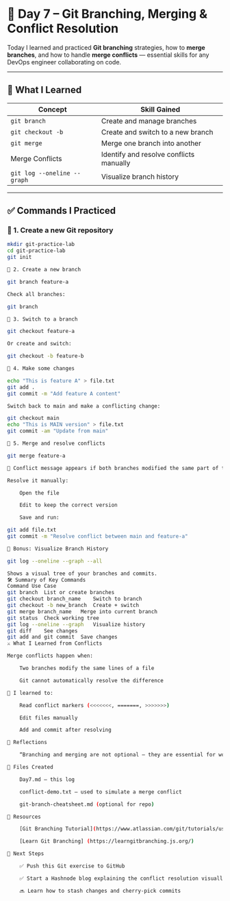 

# 📅 Day 7 – Git Branching, Merging & Conflict Resolution

Today I learned and practiced **Git branching** strategies, how to **merge branches**, and how to handle **merge conflicts** — essential skills for any DevOps engineer collaborating on code.

---

## 🧠 What I Learned

| Concept                   | Skill Gained                                  |
|---------------------------|-----------------------------------------------|
| `git branch`              | Create and manage branches                    |
| `git checkout -b`         | Create and switch to a new branch             |
| `git merge`               | Merge one branch into another                |
| Merge Conflicts           | Identify and resolve conflicts manually       |
| `git log --oneline --graph` | Visualize branch history                   |

---

## ✅ Commands I Practiced

### 🔀 1. Create a new Git repository

```bash
mkdir git-practice-lab
cd git-practice-lab
git init

🌿 2. Create a new branch

git branch feature-a

Check all branches:

git branch

🚀 3. Switch to a branch

git checkout feature-a

Or create and switch:

git checkout -b feature-b

📝 4. Make some changes

echo "This is feature A" > file.txt
git add .
git commit -m "Add feature A content"

Switch back to main and make a conflicting change:

git checkout main
echo "This is MAIN version" > file.txt
git commit -am "Update from main"

🔀 5. Merge and resolve conflicts

git merge feature-a

🛑 Conflict message appears if both branches modified the same part of the file.

Resolve it manually:

    Open the file

    Edit to keep the correct version

    Save and run:

git add file.txt
git commit -m "Resolve conflict between main and feature-a"

🧪 Bonus: Visualize Branch History

git log --oneline --graph --all

Shows a visual tree of your branches and commits.
🛠️ Summary of Key Commands
Command	Use Case
git branch	List or create branches
git checkout branch_name	Switch to branch
git checkout -b new_branch	Create + switch
git merge branch_name	Merge into current branch
git status	Check working tree
git log --oneline --graph	Visualize history
git diff	See changes
git add and git commit	Save changes
⚔️ What I Learned from Conflicts

Merge conflicts happen when:

    Two branches modify the same lines of a file

    Git cannot automatically resolve the difference

🧠 I learned to:

    Read conflict markers (<<<<<<<, =======, >>>>>>>)

    Edit files manually

    Add and commit after resolving

📌 Reflections

    “Branching and merging are not optional — they are essential for working in teams. Conflict resolution is an art that becomes easier with practice.”

📂 Files Created

    Day7.md — this log

    conflict-demo.txt — used to simulate a merge conflict

    git-branch-cheatsheet.md (optional for repo)

🔗 Resources

    [Git Branching Tutorial](https://www.atlassian.com/git/tutorials/using-branches)

    [Learn Git Branching] (https://learngitbranching.js.org/)

📘 Next Steps

    ✅ Push this Git exercise to GitHub

    ✅ Start a Hashnode blog explaining the conflict resolution visually

    🔜 Learn how to stash changes and cherry-pick commits
